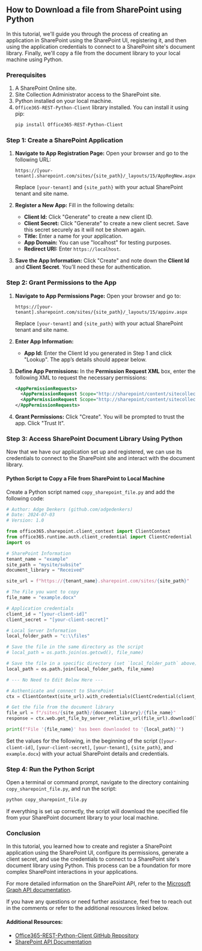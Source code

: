 
## How to Download a file from SharePoint using Python


In this tutorial, we'll guide you through the process of creating an application in SharePoint using the SharePoint UI, registering it, and then using the application credentials to connect to a SharePoint site's document library. Finally, we'll copy a file from the document library to your local machine using Python.

### Prerequisites

1. A SharePoint Online site.
2. Site Collection Administrator access to the SharePoint site.
3. Python installed on your local machine.
4. `Office365-REST-Python-Client` library installed. You can install it using pip:
   ```sh
   pip install Office365-REST-Python-Client
   ```

### Step 1: Create a SharePoint Application

1. **Navigate to App Registration Page:**
   Open your browser and go to the following URL:
   ```
   https://[your-tenant].sharepoint.com/sites/{site_path}/_layouts/15/AppRegNew.aspx
   ```
   Replace `[your-tenant]` and `{site_path}` with your actual SharePoint tenant and site name.

2. **Register a New App:**
   Fill in the following details:
   - **Client Id:** Click "Generate" to create a new client ID.
   - **Client Secret:** Click "Generate" to create a new client secret. Save this secret securely as it will not be shown again.
   - **Title:** Enter a name for your application.
   - **App Domain:** You can use "localhost" for testing purposes.
   - **Redirect URI:** Enter `https://localhost`.

3. **Save the App Information:**
   Click "Create" and note down the **Client Id** and **Client Secret**. You’ll need these for authentication.

### Step 2: Grant Permissions to the App

1. **Navigate to App Permissions Page:**
   Open your browser and go to:
   ```
   https://[your-tenant].sharepoint.com/sites/{site_path}/_layouts/15/appinv.aspx
   ```
   Replace `[your-tenant]` and `{site_path}` with your actual SharePoint tenant and site name.

2. **Enter App Information:**
   - **App Id:** Enter the Client Id you generated in Step 1 and click "Lookup". The app’s details should appear below.

3. **Define App Permissions:**
   In the **Permission Request XML** box, enter the following XML to request the necessary permissions:
   ```xml
   <AppPermissionRequests>
     <AppPermissionRequest Scope="http://sharepoint/content/sitecollection" Right="Read" />
     <AppPermissionRequest Scope="http://sharepoint/content/sitecollection/web" Right="Read" />
   </AppPermissionRequests>
   ```

4. **Grant Permissions:**
   Click "Create". You will be prompted to trust the app. Click "Trust It".

### Step 3: Access SharePoint Document Library Using Python

Now that we have our application set up and registered, we can use its credentials to connect to the SharePoint site and interact with the document library.

#### Python Script to Copy a File from SharePoint to Local Machine

Create a Python script named `copy_sharepoint_file.py` and add the following code:

```python
# Author: Adge Denkers (github.com/adgedenkers)
# Date: 2024-07-03
# Version: 1.0

from office365.sharepoint.client_context import ClientContext
from office365.runtime.auth.client_credential import ClientCredential
import os

# SharePoint Information
tenant_name = "example"
site_path = "mysite/subsite"
document_library = "Received"

site_url = f"https://{tenant_name}.sharepoint.com/sites/{site_path}"

# The File you want to copy
file_name = "example.docx" 

# Application credentials
client_id = "[your-client-id]"
client_secret = "[your-client-secret]"

# Local Server Information
local_folder_path = "c:\\files"

# Save the file in the same directory as the script
# local_path = os.path.join(os.getcwd(), file_name)

# Save the file in a specific directory (set `local_folder_path` above)
local_path = os.path.join(local_folder_path, file_name)

# --- No Need to Edit Below Here ---

# Authenticate and connect to SharePoint
ctx = ClientContext(site_url).with_credentials(ClientCredential(client_id, client_secret))

# Get the file from the document library
file_url = f"/sites/{site_path}/{document_library}/{file_name}"
response = ctx.web.get_file_by_server_relative_url(file_url).download(local_path).execute_query()

print(f"File '{file_name}' has been downloaded to '{local_path}'")
```

Set the values for the following, in the beginning of the script (`[your-client-id]`, `[your-client-secret]`, `[your-tenant]`, `{site_path}`, and `example.docx`) with your actual SharePoint details and credentials.

### Step 4: Run the Python Script

Open a terminal or command prompt, navigate to the directory containing `copy_sharepoint_file.py`, and run the script:

```sh
python copy_sharepoint_file.py
```

If everything is set up correctly, the script will download the specified file from your SharePoint document library to your local machine.

### Conclusion

In this tutorial, you learned how to create and register a SharePoint application using the SharePoint UI, configure its permissions, generate a client secret, and use the credentials to connect to a SharePoint site's document library using Python. This process can be a foundation for more complex SharePoint interactions in your applications.

For more detailed information on the SharePoint API, refer to the [Microsoft Graph API documentation](https://docs.microsoft.com/en-us/graph/overview).

If you have any questions or need further assistance, feel free to reach out in the comments or refer to the additional resources linked below.

#### Additional Resources:
- [Office365-REST-Python-Client GitHub Repository](https://github.com/vgrem/Office365-REST-Python-Client)
- [SharePoint API Documentation](https://docs.microsoft.com/en-us/sharepoint/dev/sp-add-ins/working-with-folders-and-files-with-rest)
